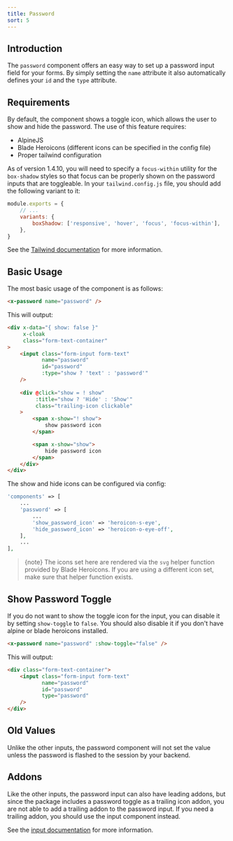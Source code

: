 ```yaml
---
title: Password
sort: 5
---
```


## Introduction

The `password` component offers an easy way to set up a password input field for your forms. By simply setting the `name` attribute it also automatically defines your `id` and the `type` attribute.

## Requirements

By default, the component shows a toggle icon, which allows the user to show and hide the password. The use of this feature requires:

- AlpineJS
- Blade Heroicons (different icons can be specified in the config file)
- Proper tailwind configuration

As of version 1.4.10, you will need to specify a `focus-within` utility for the `box-shadow` styles so that focus can be properly shown
on the password inputs that are toggleable. In your `tailwind.config.js` file, you should add the following variant to it:

```js
module.exports = {
    // ...
    variants: {
        boxShadow: ['responsive', 'hover', 'focus', 'focus-within'],
    },
}
```

See the [Tailwind documentation](https://tailwindcss.com/docs/pseudo-class-variants#focus-within) for more information.

## Basic Usage

The most basic usage of the component is as follows:

```html
<x-password name="password" />
```

This will output:

```html
<div x-data="{ show: false }"
     x-cloak 
     class="form-text-container"
>
    <input class="form-input form-text"
           name="password"
           id="password"
           :type="show ? 'text' : 'password'"
    />
    
    <div @click="show = ! show"
         :title="show ? 'Hide' : 'Show'"
         class="trailing-icon clickable"
    >
        <span x-show="! show">
            show password icon
        </span>

        <span x-show="show">
            hide password icon
        </span>
    </div>
</div>
```

The show and hide icons can be configured via config:

```php
'components' => [
    ...
    'password' => [
        ...
        'show_password_icon' => 'heroicon-s-eye',
        'hide_password_icon' => 'heroicon-o-eye-off',
    ],
    ...
],
```

> {note} The icons set here are rendered via the `svg` helper function provided by Blade Heroicons. If you are using a different icon set, make sure that helper function exists.

## Show Password Toggle

If you do not want to show the toggle icon for the input, you can disable it by setting `show-toggle` to `false`. You should also disable it if you don't have alpine or blade heroicons installed.

```html
<x-password name="password" :show-toggle="false" />
```

This will output:

```html
<div class="form-text-container">
    <input class="form-input form-text"
           name="password"
           id="password"
           type="password"
    />
</div>
```

## Old Values

Unlike the other inputs, the password component will not set the value unless the password is flashed to the session by your backend.

## Addons

Like the other inputs, the password input can also have leading addons, but since the package
includes a password toggle as a trailing icon addon, you are not able to add a trailing addon
to the password input. If you need a trailing addon, you should use the input component instead.

See the [input documentation](/docs/laravel-form-components/v3/components/input#addons) for more information.
